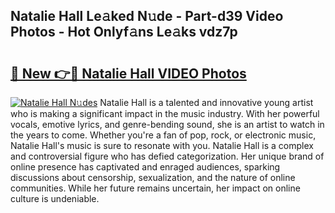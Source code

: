 ## Natalie Hall Le𝚊ked N𝚞de - Part-d39 Video Photos - Hot Onlyf𝚊ns Le𝚊ks vdz7p

# <h2><a href="http://ab61030.deff.icu/?id=Natalie+Hall">🔗 New 👉🔴 Natalie Hall VIDEO Photos</a></h2>

[![Natalie Hall N𝚞des](https://i.imgur.com/rIISA9y.gif)](http://ab61030.deff.icu/?id=Natalie+Hall)
Natalie Hall is a talented and innovative young artist who is making a significant impact in the music industry. With her powerful vocals, emotive lyrics, and genre-bending sound, she is an artist to watch in the years to come. Whether you're a fan of pop, rock, or electronic music, Natalie Hall's music is sure to resonate with you. Natalie Hall is a complex and controversial figure who has defied categorization. Her unique brand of online presence has captivated and enraged audiences, sparking discussions about censorship, sexualization, and the nature of online communities. While her future remains uncertain, her impact on online culture is undeniable.
